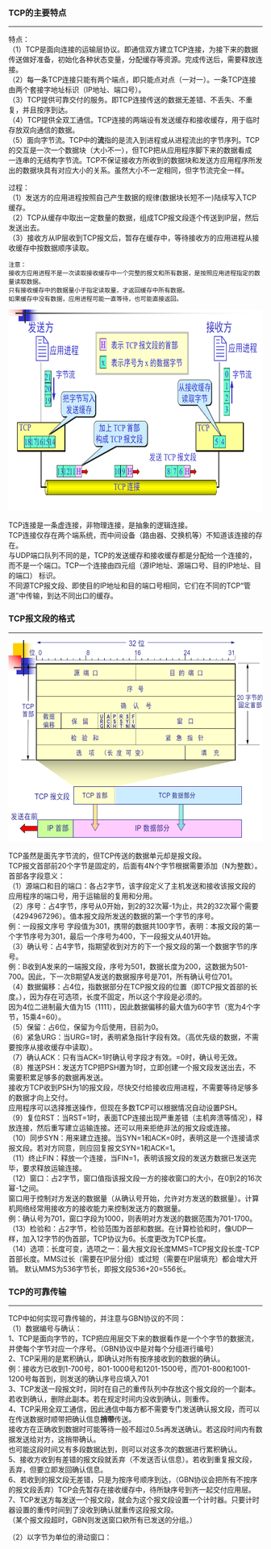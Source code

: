 ### TCP的主要特点

-----------------
特点：  
（1）TCP是面向连接的运输层协议。即通信双方建立TCP连接，为接下来的数据传送做好准备，初始化各种状态变量，分配缓存等资源。完成传送后，需要释放连接。  
（2）每一条TCP连接只能有两个端点，即只能点对点（一对一）。一条TCP连接由两个套接字地址标识（IP地址、端口号）。  
（3）TCP提供可靠交付的服务。即TCP连接传送的数据无差错、不丢失、不重复，并且按序到达。  
（4）TCP提供全双工通信。TCP连接的两端设有发送缓存和接收缓存，用于临时存放双向通信的数据。  
（5）面向字节流。TCP中的**流**指的是流入到进程或从进程流出的字节序列。TCP的交互是一次一个数据块（大小不一），但TCP把从应用程序脚下来的数据看成  
一连串的无结构字节流。TCP不保证接收方所收到的数据块和发送方应用程序所发出的数据块具有对应大小的关系。虽然大小不一定相同，但字节流完全一样。  

过程：  
（1）发送方的应用进程按照自己产生数据的规律(数据块长短不一)陆续写入TCP缓存。  
（2）TCP从缓存中取出一定数量的数据，组成TCP报文段逐个传送到IP层，然后发送出去。  
（3）接收方从IP层收到TCP报文后，暂存在缓存中，等待接收方的应用进程从接收缓存中按数据顺序读取。  

```
注意：  
接收方应用进程不是一次读取接收缓存中一个完整的报文和所有数据，是按照应用进程指定的数量读取数据。
只有接收缓存中的数据量小于指定读取量，才返回缓存中所有数据。  
如果缓存中没有数据，应用进程可能一直等待，也可能直接返回。
```

<img src="./imgs/TCP发送报文段的示意图.png" width="800" height="400"  alt="TCP发送报文段的示意图" >

TCP连接是一条虚连接，非物理连接，是抽象的逻辑连接。  
TCP连接仅存在两个端系统，而中间设备（路由器、交换机等）不知道该连接的存在。  
与UDP端口队列不同的是，TCP的发送缓存和接收缓存都是分配给一个连接的，而不是一个端口。TCP一个连接由四元组（源IP地址、源端口号、目的IP地址、目的端口）
标识。  
不同源TCP报文段、即使目的IP地址和目的端口号相同，它们在不同的TCP“管道”中传输，到达不同出口的缓存。  

### TCP报文段的格式 

------------------

<img src="./imgs/TCP报文段的格式.png" width="800" height="400"  alt="TCP报文段的格式" >

TCP虽然是面先字节流的，但TCP传送的数据单元却是报文段。  
TCP报文首部前20个字节是固定的，后面有4N个字节根据需要添加（N为整数）。  
首部各字段意义：  
（1）源端口和目的端口：各占2字节，该字段定义了主机发送和接收该报文段的应用程序的端口号，用于运输层的复用和分用。  
（2）序号：占4字节，序号从0开始，到2的32次幂-1为止，共2的32次幂个需要（4294967296）。值本报文段所发送的数据的第一个字节的序号。  
例：一段报文序号  字段值为301，携带的数据共100字节，表明：本报文段的第一个字节序号为301，最后一个序号为400，下一段报文从401开始。  
（3）确认号：占4字节，指期望收到对方的下一个报文段的第一个数据字节的序号。   
例：B收到A发来的一端报文段，序号为501，数据长度为200，这数据为501-700。因此，下一次B期望A发送的数据报序号是701，所有确认号位701。  
（4）数据偏移：占4位，指数据部分在TCP报文段的位置（即TCP报文首部的长度。），因为存在可选项，长度不固定，所以这个字段是必须的。  
因为4位二进制最大值为15（1111），因此数据偏移的最大值为60字节（宽为4个字节，15乘4=60）。  
（5）保留：占6位，保留为今后使用，目前为0。  
（6）紧急URG：当URG=1时，表明紧急指针字段有效。（高优先级的数据，不需要按序从接收缓存中读取）。  
（7）确认ACK：只有当ACK=1时确认号字段才有效。=0时，确认号无效。  
（8）推送PSH：发送方TCP把PSH置为1时，立即创建一个报文段发送出去，不需要积累足够多的数据再发送。  
接收方TCP收到PSH为1的报文段，尽快交付给接收应用进程，不需要等待足够多的数据才向上交付。  
应用程序可以选择推送操作，但现在多数TCP可以根据情况自动设置PSH。  
（9）复位RST：当RST=1时，表面TCP连接出现严重差错（主机奔溃等情况），释放连接，然后重写建立运输连接。还可以用来拒绝非法的报文段或连接。  
（10）同步SYN：用来建立连接。当SYN=1和ACK=0时，表明这是一个连接请求报文段。若对方同意，则应回复报文SYN=1和ACK=1。  
（11）终止FIN：释放一个连接，当FIN=1，表明该报文段的发送方数据已发送完毕，要求释放运输连接。  
（12）窗口：占2字节，窗口值指该报文段一方的接收窗口的大小，在0到2的16次幂-1之间。  
窗口用于控制对方发送的数据量（从确认号开始，允许对方发送的数据量）。计算机网络经常用接收方的接收能力来控制发送方的数据量。    
例：确认号为701，窗口字段为1000，则表明对方发送的数据范围为701-1700。  
（13）检验和：占2字节，检验范围为首部和数据。在计算检验和时，像UDP一样，加入12字节的伪首部，TCP协议为6。长度更改为TCP长度。  
（14）选项：长度可变，选项之一：最大报文段长度MMS=TCP报文段长度-TCP首部长度。MMS过长（需要在IP层分组）或过短（需要在IP层填充）都会增大开销。
默认MMS为536字节长，即报文段536+20=556长。  

### TCP的可靠传输

----------------
TCP中如何实现可靠传输的，并注意与GBN协议的不同：  
（1）数据编号与确认：  
1、TCP是面向字节的，TCP把应用层交下来的数据看作是一个个字节的数据流，并使每个字节对应一个序号。（GBN协议中是对每个分组进行编号）  
2、TCP采用的是累积确认，即确认对所有按序接收到的数据的确认。  
例：接收方已收到1-700号，801-1000号和1201-1500号，而701-800和1001-1200号每首到，则发送的确认序号应填入701  
3、TCP发送一段报文时，同时在自己的重传队列中存放这个报文段的一个副本。若收到确认，删除此副本。若在规定时间内没收到确认，则重传。  
4、TCP采用全双工通信，因此通信中每方都不需要专门发送确认报文段，而可以在传送数据时顺带把确认信息**捎带**传送。  
接收方在正确收到数据时可能等待一般不超过0.5s再发送确认。若这段时间内有数据发送给对方，这捎带确认。  
也可能这段时间又有多段数据达到，则可以对这多次的数据进行累积确认。  
5、接收方收到有差错的报文段就丢弃（不发送否认信息）。若收到重复报文段，丢弃，但要立即发回确认信息。  
6、若收到的报文段无差错，只是为按序号顺序到达，（GBN协议会把所有不按序的报文段丢弃）TCP会先暂存在接收缓存中，待所缺序号到齐一起交付应用层。  
7、TCP发送方每发送一个报文段，就会为这个报文段设置一个计时器。只要计时器设置的重传时间到了没收到确认就重传这段报文段。  
（某个报文段超时，GBN则发送窗口欸所有已发送的分组。）  

（2）以字节为单位的滑动窗口：  












